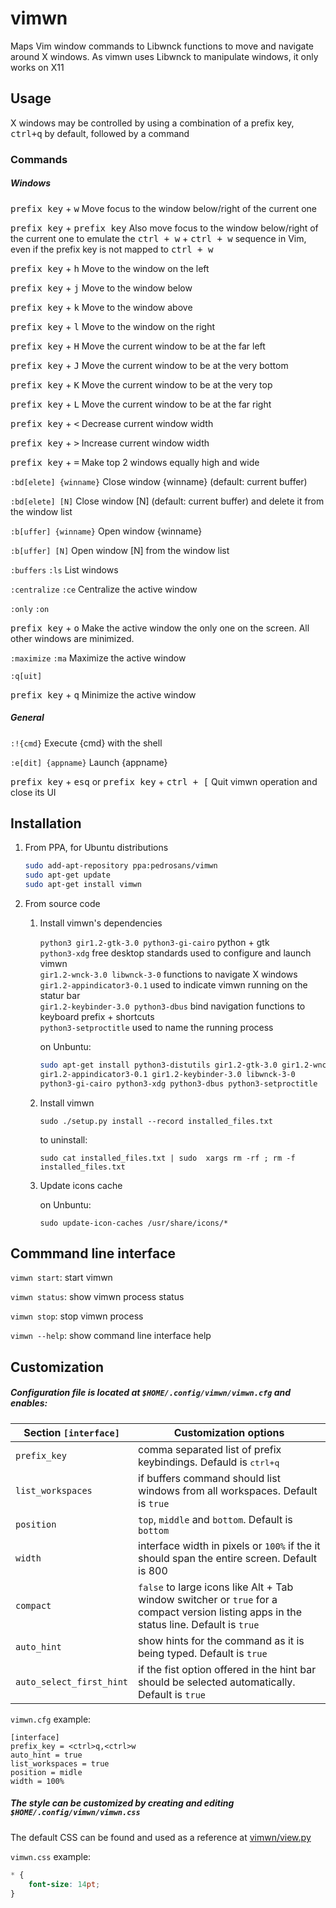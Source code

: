 # vimwn
Maps Vim window commands to Libwnck functions to move and navigate around X windows. As vimwn uses Libwnck to manipulate windows, it only works on X11

## Usage
X windows may be controlled by using a combination of a prefix key, <kbd>ctrl+q</kbd> by default, followed by a command

### Commands

##### Windows


<kbd>prefix key</kbd> + <kbd>w</kbd> Move focus to the window below/right of the current one

<kbd>prefix key</kbd> + <kbd>prefix key</kbd> Also move focus to the window below/right of the current one to emulate the <kbd>ctrl + w</kbd> + <kbd>ctrl + w</kbd> sequence in Vim, even if the prefix key is not mapped to <kbd>ctrl + w</kbd>

<kbd>prefix key</kbd> + <kbd>h</kbd> Move to the window on the left

<kbd>prefix key</kbd> + <kbd>j</kbd> Move to the window below

<kbd>prefix key</kbd> + <kbd>k</kbd> Move to the window above

<kbd>prefix key</kbd> + <kbd>l</kbd> Move to the window on the right

<kbd>prefix key</kbd> + <kbd>H</kbd> Move the current window to be at the far left

<kbd>prefix key</kbd> + <kbd>J</kbd> Move the current window to be at the very bottom

<kbd>prefix key</kbd> + <kbd>K</kbd> Move the current window to be at the very top

<kbd>prefix key</kbd> + <kbd>L</kbd> Move the current window to be at the far right

<kbd>prefix key</kbd> + <kbd><</kbd> Decrease current window width

<kbd>prefix key</kbd> + <kbd>></kbd> Increase current window width

<kbd>prefix key</kbd> + <kbd>=</kbd> Make top 2 windows equally high and wide

`:bd[elete] {winname}` Close window {winname} (default: current buffer)

`:bd[elete] [N]` Close window [N] (default: current buffer) and delete it from the window list

`:b[uffer] {winname}` Open window {winname}

`:b[uffer] [N]` Open window [N] from the window list

`:buffers` `:ls` List windows

`:centralize` `:ce` Centralize the active window

`:only` `:on` 

<kbd>prefix key</kbd> + <kbd>o</kbd> Make the active window the only one on the screen.  All other windows are minimized.

`:maximize` `:ma` Maximize the active window

`:q[uit]` 

<kbd>prefix key</kbd> + <kbd>q</kbd> Minimize the active window

##### General

`:!{cmd}` Execute {cmd} with the shell

`:e[dit] {appname}` Launch {appname}

<kbd>prefix key</kbd> + <kbd>esq</kbd> or <kbd>prefix key</kbd> + <kbd>ctrl + [</kbd> Quit vimwn operation and close its UI


## Installation

1. From PPA, for Ubuntu distributions
	```bash
	sudo add-apt-repository ppa:pedrosans/vimwn
	sudo apt-get update
	sudo apt-get install vimwn
	```
2. From source code

	1. Install vimwn's dependencies

		`python3 gir1.2-gtk-3.0 python3-gi-cairo` python + gtk  
		`python3-xdg` free desktop standards used to configure and launch vimwn  
		`gir1.2-wnck-3.0 libwnck-3-0` functions to navigate X windows  
		`gir1.2-appindicator3-0.1` used to indicate vimwn running on the statur bar  
		`gir1.2-keybinder-3.0 python3-dbus` bind navigation functions to keyboard prefix + shortcuts  
		`python3-setproctitle` used to name the running process

		on Unbuntu:

		```bash
		sudo apt-get install python3-distutils gir1.2-gtk-3.0 gir1.2-wnck-3.0 \
		gir1.2-appindicator3-0.1 gir1.2-keybinder-3.0 libwnck-3-0             \
		python3-gi-cairo python3-xdg python3-dbus python3-setproctitle
		```
	2. Install vimwn
		```
		sudo ./setup.py install --record installed_files.txt
		```
		to uninstall:
		```
		sudo cat installed_files.txt | sudo  xargs rm -rf ; rm -f installed_files.txt
		```

	3. Update icons cache

		on Unbuntu:

		```
		sudo update-icon-caches /usr/share/icons/*
		```

## Commmand line interface

`vimwn start`: start vimwn

`vimwn status`: show vimwn process status

`vimwn stop`: stop vimwn process

`vimwn --help`: show command line interface help

## Customization

##### Configuration file is located at `$HOME/.config/vimwn/vimwn.cfg` and enables:

Section `[interface]` | Customization options
-|-
`prefix_key`| comma separated list of prefix keybindings. Defauld is <kbd>ctrl+q</kbd>
`list_workspaces`| if buffers command should list windows from all workspaces. Default is `true`
`position`| `top`, `middle` and `bottom`. Default is `bottom`
`width`| interface width in pixels or `100%` if the it should span the entire screen. Default is 800
`compact`| `false` to large icons like Alt + Tab window switcher or `true` for a compact version listing apps in the status line. Default is `true`
`auto_hint` | show hints for the command as it is being typed. Default is `true`
`auto_select_first_hint` | if the fist option offered in the hint bar should be selected automatically. Default is `true`

`vimwn.cfg` example:

```
[interface]
prefix_key = <ctrl>q,<ctrl>w
auto_hint = true
list_workspaces = true
position = midle
width = 100%
```

##### The style can be customized by creating and editing `$HOME/.config/vimwn/vimwn.css`

The default CSS can be found and used as a reference at [vimwn/view.py](vimwn/view.py)

`vimwn.css` example:

```css
* {
	font-size: 14pt;
}
```
